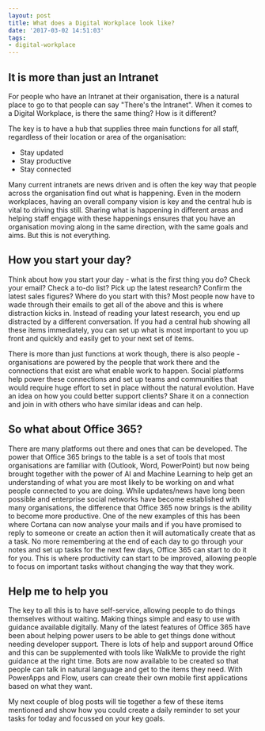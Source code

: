 ```yaml
---
layout: post
title: What does a Digital Workplace look like?
date: '2017-03-02 14:51:03'
tags:
- digital-workplace
---
```


## It is more than just an Intranet
For people who have an Intranet at their organisation, there is a natural place to go to that people can say "There's the Intranet". When it comes to a Digital Workplace, is there the same thing? How is it different?

The key is to have a hub that supplies three main functions for all staff, regardless of their location or area of the organisation:

* Stay updated
* Stay productive
* Stay connected

Many current intranets are news driven and is often the key way that people across the organisation find out what is happening. Even in the modern workplaces, having an overall company vision is key and the central hub is vital to driving this still. Sharing what is happening in different areas and helping staff engage with these happenings ensures that you have an organisation moving along in the same direction, with the same goals and aims. But this is not everything.

## How you start your day?

Think about how you start your day - what is the first thing you do? Check your email? Check a to-do list? Pick up the latest research? Confirm the latest sales figures? Where do you start with this? Most people now have to wade through their emails to get all of the above and this is where distraction kicks in. Instead of reading your latest research, you end up distracted by a different conversation. If you had a central hub showing all these items immediately, you can set up what is most important to you up front and quickly and easily get to your next set of items.

There is more than just functions at work though, there is also people - organisations are powered by the people that work there and the connections that exist are what enable work to happen. Social platforms help power these connections and set up teams and communities that would require huge effort to set in place without the natural evolution. Have an idea on how you could better support clients? Share it on a connection and join in with others who have similar ideas and can help.

## So what about Office 365?

There are many platforms out there and ones that can be developed. The power that Office 365 brings to the table is a set of tools that most organisations are familiar with (Outlook, Word, PowerPoint) but now being brought together with the power of AI and Machine Learning to help get an understanding of what you are most likely to be working on and what people connected to you are doing. While updates/news have long been possible and enterprise social networks have become established with many organisations, the difference that Office 365 now brings is the ability to become more productive. One of the new examples of this has been where Cortana can now analyse your mails and if you have promised to reply to someone or create an action then it will automatically create that as a task. No more remembering at the end of each day to go through your notes and set up tasks for the next few days, Office 365 can start to do it for you. This is where productivity can start to be improved, allowing people to focus on important tasks without changing the way that they work.

## Help me to help you

The key to all this is to have self-service, allowing people to do things themselves without waiting. Making things simple and easy to use with guidance available digitally. Many of the latest features of Office 365 have been about helping power users to be able to get things done without needing developer support. There is lots of help and support around Office and  this can be supplemented with tools like WalkMe to provide the right guidance at the right time. Bots are now available to be created so that people can talk in natural language and get to the items they need. With PowerApps and Flow, users can create their own mobile first applications based on what they want.

My next couple of blog posts will tie together a few of these items mentioned and show how you could create a daily reminder to set your tasks for today and focussed on your key goals.

[^n]: Image courtesy of Nicdalic via Flickr - https://flic.kr/p/A1tPF
